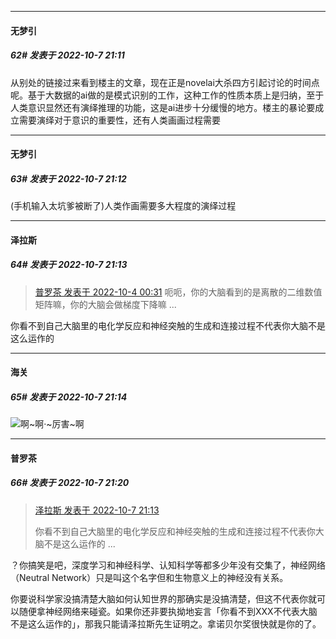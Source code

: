 

*****

####  无梦引  
##### 62#       发表于 2022-10-7 21:11

从别处的链接过来看到楼主的文章，现在正是novelai大杀四方引起讨论的时间点呢。基于大数据的ai做的是模式识别的工作，这种工作的性质本质上是归纳，至于人类意识显然还有演绎推理的功能，这是ai进步十分缓慢的地方。楼主的暴论要成立需要演绎对于意识的重要性，还有人类画画过程需要

*****

####  无梦引  
##### 63#       发表于 2022-10-7 21:12

(手机输入太坑爹被断了)人类作画需要多大程度的演绎过程

*****

####  泽拉斯  
##### 64#       发表于 2022-10-7 21:13

<blockquote><a href="httphttps://bbs.saraba1st.com/2b/forum.php?mod=redirect&amp;goto=findpost&amp;pid=57751131&amp;ptid=2097486" target="_blank">普罗茶 发表于 2022-10-4 00:31</a>
呃呃，你的大脑看到的是离散的二维数值矩阵嘛，你的大脑会做梯度下降嘛 ...</blockquote>
你看不到自己大脑里的电化学反应和神经突触的生成和连接过程不代表你大脑不是这么运作的

*****

####  海关  
##### 65#       发表于 2022-10-7 21:14

<img src="https://static.saraba1st.com/image/smiley/face2017/186.png" referrerpolicy="no-referrer">啊~啊·~厉害~啊

*****

####  普罗茶  
##### 66#       发表于 2022-10-7 21:20

<blockquote><a href="httphttps://bbs.saraba1st.com/2b/forum.php?mod=redirect&amp;goto=findpost&amp;pid=57798678&amp;ptid=2097486" target="_blank">泽拉斯 发表于 2022-10-7 21:13</a>

你看不到自己大脑里的电化学反应和神经突触的生成和连接过程不代表你大脑不是这么运作的 ...</blockquote>
？你搞笑是吧，深度学习和神经科学、认知科学等都多少年没有交集了，神经网络（Neutral Network）只是叫这个名字但和生物意义上的神经没有关系。

你要说科学家没搞清楚大脑如何认知世界的那确实是没搞清楚，但这不代表你就可以随便拿神经网络来碰瓷。如果你还非要执拗地妄言「你看不到XXX不代表大脑不是这么运作的」，那我只能请泽拉斯先生证明之。拿诺贝尔奖很快就是你的了。

